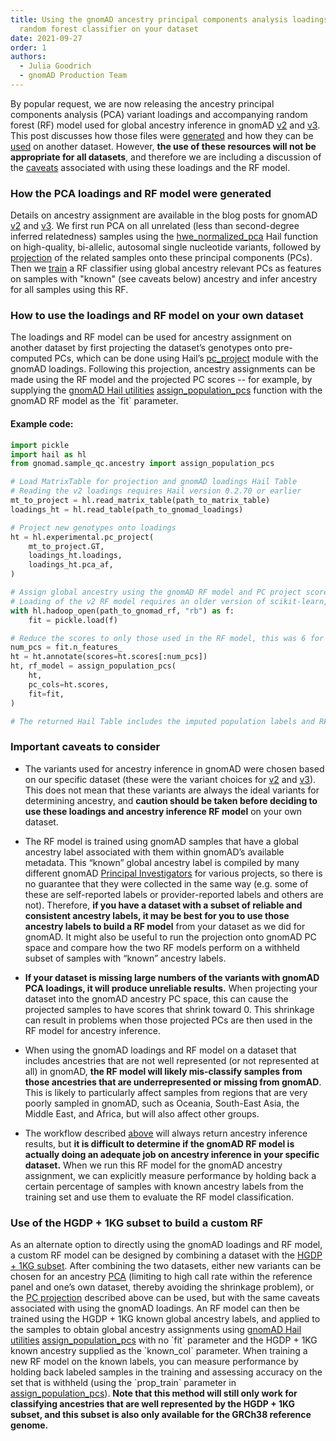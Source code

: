 ```yaml
---
title: Using the gnomAD ancestry principal components analysis loadings and
  random forest classifier on your dataset
date: 2021-09-27
order: 1
authors:
  - Julia Goodrich
  - gnomAD Production Team
---
```

By popular request, we are now releasing the ancestry principal components analysis (PCA) variant loadings and accompanying random forest (RF) model used for global ancestry inference in gnomAD [v2](https://gnomad.broadinstitute.org/downloads#v2-ancestry-classification) and [v3](https://gnomad.broadinstitute.org/downloads#v3-ancestry-classification). This post discusses how those files were [generated](https://docs.google.com/document/d/1LrkQ3Cl21oU4irz_DX0WMw9gPLpz4IVANfaFc1JK87I/edit#heading=h.1ofxh16vagz9) and how they can be [used](https://docs.google.com/document/d/1LrkQ3Cl21oU4irz_DX0WMw9gPLpz4IVANfaFc1JK87I/edit#heading=h.wkprsvbvekdz) on another dataset. However, **the use of these resources will not be appropriate for all datasets**, and therefore we are including a discussion of the [caveats](https://docs.google.com/document/d/1LrkQ3Cl21oU4irz_DX0WMw9gPLpz4IVANfaFc1JK87I/edit#heading=h.g26t9x5c0a4l) associated with using these loadings and the RF model.
<!-- end_excerpt -->
### How the PCA loadings and RF model were generated

Details on ancestry assignment are available in the blog posts for gnomAD [v2](https://gnomad.broadinstitute.org/news/2018-10-gnomad-v2-1/#global-ancestry-assignment) and [v3](https://gnomad.broadinstitute.org/news/2020-10-gnomad-v3-1-new-content-methods-annotations-and-data-availability/#ancestry-inference). We first run PCA on all unrelated (less than second-degree inferred relatedness) samples using the [hwe_normalized_pca](https://hail.is/docs/0.2/methods/genetics.html#hail.methods.hwe_normalized_pca) Hail function on high-quality, bi-allelic, autosomal single nucleotide variants, followed by [projection](https://hail.is/docs/0.2/experimental/index.html#hail.experimental.pc_project) of the related samples onto these principal components (PCs). Then we [train](https://broadinstitute.github.io/gnomad_methods/api_reference/sample_qc/ancestry.html#gnomad.sample_qc.ancestry.assign_population_pcs) a RF classifier using global ancestry relevant PCs as features on samples with "known" (see caveats below) ancestry and infer ancestry for all samples using this RF.

### How to use the loadings and RF model on your own dataset

The loadings and RF model can be used for ancestry assignment on another dataset by first projecting the dataset’s genotypes onto pre-computed PCs, which can be done using Hail’s [pc_project](https://hail.is/docs/0.2/experimental/index.html#hail.experimental.pc_project) module with the gnomAD loadings. Following this projection, ancestry assignments can be made using the RF model and the projected PC scores -- for example, by supplying the [gnomAD Hail utilities](https://pypi.org/project/gnomad/) [assign_population_pcs](https://broadinstitute.github.io/gnomad_methods/api_reference/sample_qc/ancestry.html?highlight=assign_population_pcs#gnomad.sample_qc.ancestry.assign_population_pcs) function with the gnomAD RF model as the \`fit\` parameter. 

#### Example code:
```python
import pickle
import hail as hl
from gnomad.sample_qc.ancestry import assign_population_pcs

# Load MatrixTable for projection and gnomAD loadings Hail Table
# Reading the v2 loadings requires Hail version 0.2.70 or earlier
mt_to_project = hl.read_matrix_table(path_to_matrix_table)
loadings_ht = hl.read_table(path_to_gnomad_loadings)

# Project new genotypes onto loadings
ht = hl.experimental.pc_project(
    mt_to_project.GT,
    loadings_ht.loadings,
    loadings_ht.pca_af,
)

# Assign global ancestry using the gnomAD RF model and PC project scores
# Loading of the v2 RF model requires an older version of scikit-learn, this can be installed using pip install -U scikit-learn==0.21.3
with hl.hadoop_open(path_to_gnomad_rf, "rb") as f:
    fit = pickle.load(f)

# Reduce the scores to only those used in the RF model, this was 6 for v2 and 16 for v3.1
num_pcs = fit.n_features_
ht = ht.annotate(scores=ht.scores[:num_pcs])
ht, rf_model = assign_population_pcs(
    ht,
    pc_cols=ht.scores,
    fit=fit,
)

# The returned Hail Table includes the imputed population labels and RF probabilities for each gnomAD global population
```

### Important caveats to consider

* The variants used for ancestry inference in gnomAD were chosen based on our specific dataset (these were the variant choices for [v2](https://gnomad.broadinstitute.org/news/2018-10-gnomad-v2-1/#3-relatedness-filtering) and [v3](https://gnomad.broadinstitute.org/news/2019-10-gnomad-v3-0/#defining-a-high-quality-set-of-sites-for-qc)). This does not mean that these variants are always the ideal variants for determining ancestry, and **caution should be taken before deciding to use these loadings and ancestry inference RF model** on your own dataset.

* The RF model is trained using gnomAD samples that have a global ancestry label associated with them within gnomAD’s available metadata. This “known” global ancestry label is compiled by many different gnomAD [Principal Investigators](https://gnomad.broadinstitute.org/about) for various projects, so there is no guarantee that they were collected in the same way (e.g. some of these are self-reported labels or provider-reported labels and others are not). Therefore, **if you have a dataset with a subset of reliable and consistent ancestry labels, it may be best for you to use those ancestry labels to build a RF model** from your dataset as we did for gnomAD. It might also be useful to run the projection onto gnomAD PC space and compare how the two RF models perform on a withheld subset of samples with “known” ancestry labels.

* **If your dataset is missing large numbers of the variants with gnomAD PCA loadings, it will produce unreliable results.** When projecting your dataset into the gnomAD ancestry PC space, this can cause the projected samples to have scores that shrink toward 0. This shrinkage can result in problems when those projected PCs are then used in the RF model for ancestry inference.

* When using the gnomAD loadings and RF model on a dataset that includes ancestries that are not well represented (or not represented at all) in gnomAD, **the RF model will likely mis-classify samples from those ancestries that are underrepresented or missing from gnomAD**. This is likely to particularly affect samples from regions that are very poorly sampled in gnomAD, such as Oceania, South-East Asia, the Middle East, and Africa, but will also affect other groups.

* The workflow described [above](https://docs.google.com/document/d/1LrkQ3Cl21oU4irz_DX0WMw9gPLpz4IVANfaFc1JK87I/edit#heading=h.wkprsvbvekdz) will always return ancestry inference results, but **it is difficult to determine if the gnomAD RF model is actually doing an adequate job on ancestry inference in your specific dataset.** When we run this RF model for the gnomAD ancestry assignment, we can explicitly measure performance by holding back a certain percentage of samples with known ancestry labels from the training set and use them to evaluate the RF model classification.

### Use of the HGDP + 1KG subset to build a custom RF
As an alternate option to directly using the gnomAD loadings and RF model, a custom RF model can be designed by combining a dataset with the [HGDP + 1KG subset](https://gnomad.broadinstitute.org/downloads#v3-hgdp-1kg). After combining the two datasets, either new variants can be chosen for an ancestry [PCA](https://broadinstitute.github.io/gnomad_methods/api_reference/sample_qc/ancestry.html?highlight=run_pca_with_relateds#gnomad.sample_qc.ancestry.run_pca_with_relateds) (limiting to high call rate within the reference panel and one’s own dataset, thereby avoiding the shrinkage problem), or the [PC projection](https://hail.is/docs/0.2/experimental/index.html#hail.experimental.pc_project) described above can be used, but with the same caveats associated with using the gnomAD loadings. An RF model can then be trained using the HGDP + 1KG known global ancestry labels, and applied to the samples to obtain global ancestry assignments using [gnomAD Hail utilities](https://pypi.org/project/gnomad/) [assign_population_pcs](https://broadinstitute.github.io/gnomad_methods/api_reference/sample_qc/ancestry.html?highlight=assign_population_pcs#gnomad.sample_qc.ancestry.assign_population_pcs) with no \`fit\` parameter and the HGDP + 1KG known ancestry supplied as the \`known_col\` parameter. When training a new RF model on the known labels, you can measure performance by holding back labeled samples in the training and assessing accuracy on the set that is withheld (using the \`prop_train\` parameter in [assign_population_pcs](https://broadinstitute.github.io/gnomad_methods/api_reference/sample_qc/ancestry.html?highlight=assign_population_pcs#gnomad.sample_qc.ancestry.assign_population_pcs)). **Note that this method will still only work for classifying ancestries that are well represented by the HGDP + 1KG subset, and this subset is also only available for the GRCh38 reference genome.**
